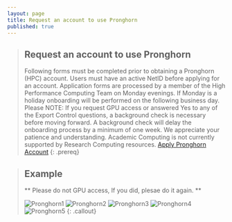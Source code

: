 ```yaml
---
layout: page
title: Request an account to use Pronghorn
published: true
---
```


> ##  Request an account to use Pronghorn
> Following forms must be completed prior to obtaining a Pronghorn (HPC) account.  Users must have an active NetID before applying for an account.
> Application forms are processed by a member of the High Performance Computing Team on Monday evenings. If Monday is a holiday onboarding will be performed on the following business day.
> Please NOTE: If you request GPU access or answered Yes to any of the Export Control questions, a background check is necessary before moving forward. A background check will delay the onboarding process by a minimum of one week. We appreciate your patience and understanding.
> Academic Computing is not currently supported by Research Computing resources.
> [Apply Pronghorn Account](https://www.unr.edu/research-computing/hpc-accounts)
{: .prereq}

> ## Example
> ** Please do not GPU access, If you did, plesae do it again. ** 
>
> ![Pronghorn1]({{site.baseurl}}/fig/pronghorn_account1.png)
> ![Pronghorn2]({{site.baseurl}}/fig/pronghorn_account2.png)
> ![Pronghorn3]({{site.baseurl}}/fig/pronghorn_account3.png)
> ![Pronghorn4]({{site.baseurl}}/fig/pronghorn_account4.png)
> ![Pronghorn5]({{site.baseurl}}/fig/pronghorn_account5.png)
{: .callout}





